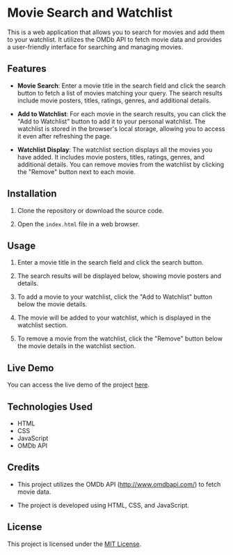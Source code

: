 # Movie Search and Watchlist

This is a web application that allows you to search for movies and add them to your watchlist. It utilizes the OMDb API to fetch movie data and provides a user-friendly interface for searching and managing movies.

## Features

- **Movie Search**: Enter a movie title in the search field and click the search button to fetch a list of movies matching your query. The search results include movie posters, titles, ratings, genres, and additional details.

- **Add to Watchlist**: For each movie in the search results, you can click the "Add to Watchlist" button to add it to your personal watchlist. The watchlist is stored in the browser's local storage, allowing you to access it even after refreshing the page.

- **Watchlist Display**: The watchlist section displays all the movies you have added. It includes movie posters, titles, ratings, genres, and additional details. You can remove movies from the watchlist by clicking the "Remove" button next to each movie.

## Installation

1. Clone the repository or download the source code.

2. Open the `index.html` file in a web browser.

## Usage

1. Enter a movie title in the search field and click the search button.

2. The search results will be displayed below, showing movie posters and details.

3. To add a movie to your watchlist, click the "Add to Watchlist" button below the movie details.

4. The movie will be added to your watchlist, which is displayed in the watchlist section.

5. To remove a movie from the watchlist, click the "Remove" button below the movie details in the watchlist section.

## Live Demo

You can access the live demo of the project [here](https://your-live-demo-link.com).

## Technologies Used

- HTML
- CSS
- JavaScript
- OMDb API

## Credits

- This project utilizes the OMDb API (http://www.omdbapi.com/) to fetch movie data.

- The project is developed using HTML, CSS, and JavaScript.

## License

This project is licensed under the [MIT License](LICENSE).
